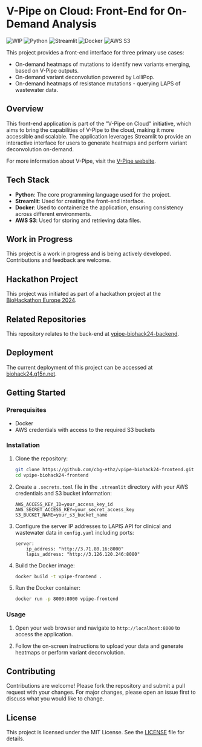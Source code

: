 # V-Pipe on Cloud: Front-End for On-Demand Analysis

![WIP](https://img.shields.io/badge/status-WIP-yellow)
![Python](https://img.shields.io/badge/python-3.8%2B-blue)
![Streamlit](https://img.shields.io/badge/streamlit-0.84.0-brightgreen)
![Docker](https://img.shields.io/badge/docker-19.03.12-blue)
![AWS S3](https://img.shields.io/badge/AWS%20S3-Cloud-orange)

This project provides a front-end interface for three primary use cases:
- On-demand heatmaps of mutations to identify new variants emerging, based on V-Pipe outputs.
- On-demand variant deconvolution powered by LolliPop.
- On-demand heatmaps of resistance mutations - querying LAPS of wastewater data. 

## Overview

This front-end application is part of the "V-Pipe on Cloud" initiative, which aims to bring the capabilities of V-Pipe to the cloud, making it more accessible and scalable. The application leverages Streamlit to provide an interactive interface for users to generate heatmaps and perform variant deconvolution on-demand.

For more information about V-Pipe, visit the [V-Pipe website](https://cbg-ethz.github.io/V-pipe/).

## Tech Stack

- **Python**: The core programming language used for the project.
- **Streamlit**: Used for creating the front-end interface.
- **Docker**: Used to containerize the application, ensuring consistency across different environments.
- **AWS S3**: Used for storing and retrieving data files.

## Work in Progress

This project is a work in progress and is being actively developed. Contributions and feedback are welcome.

## Hackathon Project

This project was initiated as part of a hackathon project at the [BioHackathon Europe 2024](https://biohackathon-europe.org/).

## Related Repositories

This repository relates to the back-end at [vpipe-biohack24-backend](https://github.com/cbg-ethz/vpipe-biohack24-backend).

## Deployment

The current deployment of this project can be accessed at [biohack24.g15n.net](http://biohack24.g15n.net).

## Getting Started

### Prerequisites

- Docker
- AWS credentials with access to the required S3 buckets
### Installation

1. Clone the repository:
    ```sh
    git clone https://github.com/cbg-ethz/vpipe-biohack24-frontend.git
    cd vpipe-biohack24-frontend
    ```

2. Create a `.secrets.toml` file in the `.streamlit` directory with your AWS credentials and S3 bucket information:
    ```env
    AWS_ACCESS_KEY_ID=your_access_key_id
    AWS_SECRET_ACCESS_KEY=your_secret_access_key
    S3_BUCKET_NAME=your_s3_bucket_name
    ```

3. Configure the server IP addresses to LAPIS API for clinical and wastewater data in `config.yaml` including ports:
    ```env
    server:
        ip_address: "http://3.71.80.16:8000"
        lapis_address: "http://3.126.120.246:8080"
    ```

4. Build the Docker image:
    ```sh
    docker build -t vpipe-frontend .
    ```

5. Run the Docker container:
    ```sh
    docker run -p 8000:8000 vpipe-frontend
    ```

### Usage

1. Open your web browser and navigate to `http://localhost:8000` to access the application.

2. Follow the on-screen instructions to upload your data and generate heatmaps or perform variant deconvolution.

## Contributing

Contributions are welcome! Please fork the repository and submit a pull request with your changes. For major changes, please open an issue first to discuss what you would like to change.

## License

This project is licensed under the MIT License. See the [LICENSE](LICENSE) file for details.
